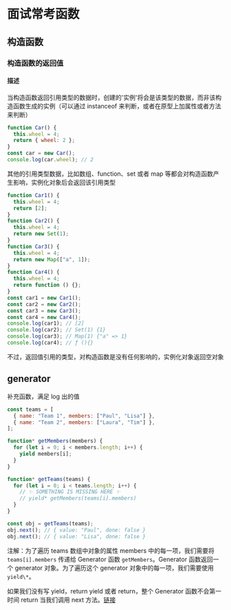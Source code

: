 # 面试常考函数
## 构造函数

### 构造函数的返回值

#### 描述

当构造函数返回引用类型的数据时，创建的'实例'将会是该类型的数据，而非该构造函数生成的实例（可以通过 instanceof 来判断，或者在原型上加属性或者方法来判断）

```js
function Car() {
  this.wheel = 4;
  return { wheel: 2 };
}
const car = new Car();
console.log(car.wheel); // 2
```

其他的引用类型数据，比如数组、function、set 或者 map 等都会对构造函数产生影响，实例化对象后会返回该引用类型

```js
function Car1() {
  this.wheel = 4;
  return [2];
}
function Car2() {
  this.wheel = 4;
  return new Set(1);
}
function Car3() {
  this.wheel = 4;
  return new Map(["a", 1]);
}
function Car4() {
  this.wheel = 4;
  return function () {};
}
const car1 = new Car1();
const car2 = new Car2();
const car3 = new Car3();
const car4 = new Car4();
console.log(car1); // [2]
console.log(car2); // Set(1) {1}
console.log(car3); // Map(1) {"a" => 1}
console.log(car4); // ƒ (){}
```

不过，返回值引用的类型，对构造函数是没有任何影响的，实例化对象返回空对象

## generator

补充函数，满足 log 出的值

```js
const teams = [
  { name: "Team 1", members: ["Paul", "Lisa"] },
  { name: "Team 2", members: ["Laura", "Tim"] },
];

function* getMembers(members) {
  for (let i = 0; i < members.length; i++) {
    yield members[i];
  }
}

function* getTeams(teams) {
  for (let i = 0; i < teams.length; i++) {
    // ✨ SOMETHING IS MISSING HERE ✨
    // yield* getMembers(teams[i].members)
  }
}

const obj = getTeams(teams);
obj.next(); // { value: "Paul", done: false }
obj.next(); // { value: "Lisa", done: false }
```

注解：为了遍历 teams 数组中对象的属性 members 中的每一项，我们需要将 `teams[i].members` 传递给 Generator 函数 `getMembers`。Generator 函数返回一个 generator 对象。为了遍历这个 generator 对象中的每一项，我们需要使用 `yield\*`。

如果我们没有写 yield，return yield 或者 return，整个 Generator 函数不会第一时间 return 当我们调用 next 方法。[链接](https://github.com/lydiahallie/javascript-questions/blob/master/zh-CN/README-zh_CN.md)
